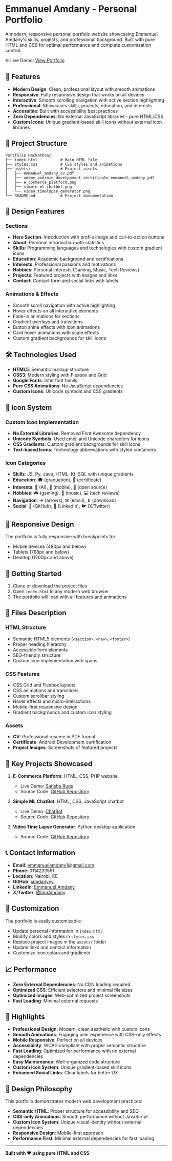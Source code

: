 # Emmanuel Amdany - Personal Portfolio

A modern, responsive personal portfolio website showcasing Emmanuel Amdany's skills, projects, and professional background. Built with pure HTML and CSS for optimal performance and complete customization control.

🌐 Live Demo: [View Portfolio](https://iamdanyyy.github.io/PLP-Portfolio-Hackathon/)

## 🚀 Features

- **Modern Design**: Clean, professional layout with smooth animations
- **Responsive**: Fully responsive design that works on all devices
- **Interactive**: Smooth scrolling navigation with active section highlighting
- **Professional**: Showcases skills, projects, education, and interests
- **Accessible**: Built with accessibility best practices
- **Zero Dependencies**: No external JavaScript libraries - pure HTML/CSS
- **Custom Icons**: Unique gradient-based skill icons without external icon libraries

## 📁 Project Structure

```
Portfolio Hackathon/
├── index.html          # Main HTML file
├── styles.css          # CSS styles and animations
├── assets/             # Project assets
│   ├── emmanuel_amdany_cv.pdf
│   ├── udemy_android develpoment_certificate_emmanuel_amdany.pdf
│   ├── e_commerce_platform.png
│   ├── simple_ml_chatbot.png
│   └── video_timelapse_generator.png
└── README.md           # Project documentation
```

## 🎨 Design Features

### Sections
- **Hero Section**: Introduction with profile image and call-to-action buttons
- **About**: Personal introduction with statistics
- **Skills**: Programming languages and technologies with custom gradient icons
- **Education**: Academic background and certifications
- **Interests**: Professional passions and motivations
- **Hobbies**: Personal interests (Gaming, Music, Tech Reviews)
- **Projects**: Featured projects with images and links
- **Contact**: Contact form and social links with labels

### Animations & Effects
- Smooth scroll navigation with active highlighting
- Hover effects on all interactive elements
- Fade-in animations for sections
- Gradient overlays and transitions
- Button shine effects with icon animations
- Card hover animations with scale effects
- Custom gradient backgrounds for skill icons

## 🛠️ Technologies Used

- **HTML5**: Semantic markup structure
- **CSS3**: Modern styling with Flexbox and Grid
- **Google Fonts**: Inter font family
- **Pure CSS Animations**: No JavaScript dependencies
- **Custom Icons**: Unicode symbols and CSS gradients

## 🎯 Icon System

### Custom Icon Implementation
- **No External Libraries**: Removed Font Awesome dependency
- **Unicode Symbols**: Used emoji and Unicode characters for icons
- **CSS Gradients**: Custom gradient backgrounds for skill icons
- **Text-based Icons**: Technology abbreviations with styled containers

### Icon Categories
- **Skills**: JS, Py, Java, HTML, Kt, SQL with unique gradients
- **Education**: 🎓 (graduation), 📜 (certificate)
- **Interests**: 🤖 (AI), 📱 (mobile), 👥 (open source)
- **Hobbies**: 🎮 (gaming), 🎵 (music), 💻 (tech reviews)
- **Navigation**: → (arrows), ✉ (email), ⬇ (download)
- **Social**: 📂 (GitHub), 💼 (LinkedIn), 🐦 (X/Twitter)

## 📱 Responsive Design

The portfolio is fully responsive with breakpoints for:
- Mobile devices (480px and below)
- Tablets (768px and below)
- Desktop (1200px and above)

## 🚀 Getting Started

1. Clone or download the project files
2. Open `index.html` in any modern web browser
3. The portfolio will load with all features and animations

## 📄 Files Description

### HTML Structure
- Semantic HTML5 elements (`<section>`, `<nav>`, `<footer>`)
- Proper heading hierarchy
- Accessible form elements
- SEO-friendly structure
- Custom icon implementation with spans

### CSS Features
- CSS Grid and Flexbox layouts
- CSS animations and transitions
- Custom scrollbar styling
- Hover effects and micro-interactions
- Mobile-first responsive design
- Gradient backgrounds and custom icon styling

### Assets
- **CV**: Professional resume in PDF format
- **Certificate**: Android Development certification
- **Project Images**: Screenshots of featured projects

## 🎯 Key Projects Showcased

1. **E-Commerce Platform**: HTML, CSS, PHP website
   - Live Demo: [Safisha Rugs](https://iamdanyyy.github.io/Safisha-Rugs/)
   - Source Code: [GitHub Repository](https://github.com/iamdanyyy/Safisha-Rugs/)

2. **Simple ML ChatBot**: HTML, CSS, JavaScript chatbot
   - Live Demo: [ChatBot](https://iamdanyyy.github.io/Simple-Chatbot/)
   - Source Code: [GitHub Repository](https://github.com/iamdanyyy/Simple-Chatbot/)

3. **Video Time Lapse Generator**: Python desktop application
   - Source Code: [GitHub Repository](https://github.com/iamdanyyy/Video-Time-Lapse-Generator.git)

## 📞 Contact Information

- **Email**: emmanuelamdany1@gmail.com
- **Phone**: 0114233551
- **Location**: Nairobi, KE
- **GitHub**: [iamdanyyy](https://github.com/iamdanyyy)
- **LinkedIn**: [Emmanuel Amdany](https://linkedin.com/in/emmanuel-amdany-85ba23240)
- **X/Twitter**: [@IamAmdany](https://x.com/IamAmdany)

## 🔧 Customization

The portfolio is easily customizable:
- Update personal information in `index.html`
- Modify colors and styles in `styles.css`
- Replace project images in the `assets/` folder
- Update links and contact information
- Customize icon colors and gradients

## 📈 Performance

- **Zero External Dependencies**: No CDN loading required
- **Optimized CSS**: Efficient selectors and minimal file sizes
- **Optimized Images**: Web-optimized project screenshots
- **Fast Loading**: Minimal external requests

## 🌟 Highlights

- **Professional Design**: Modern, clean aesthetic with custom icons
- **Smooth Animations**: Engaging user experience with CSS-only effects
- **Mobile Responsive**: Perfect on all devices
- **Accessibility**: WCAG compliant with proper semantic structure
- **Fast Loading**: Optimized for performance with no external dependencies
- **Easy Maintenance**: Well-organized code structure
- **Custom Icon System**: Unique gradient-based skill icons
- **Enhanced Social Links**: Clear labels for better UX

## 🎨 Design Philosophy

This portfolio demonstrates modern web development practices:
- **Semantic HTML**: Proper structure for accessibility and SEO
- **CSS-only Animations**: Smooth performance without JavaScript
- **Custom Icon System**: Unique visual identity without external dependencies
- **Responsive Design**: Mobile-first approach
- **Performance First**: Minimal external dependencies for fast loading

---

**Built with ❤️ using pure HTML and CSS** 
